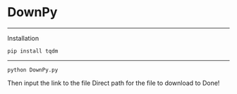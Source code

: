 # DownPy

---

Installation

```
pip install tqdm
```

---

```
python DownPy.py
```
Then input the link to the file
Direct path for the file to download to
Done!
